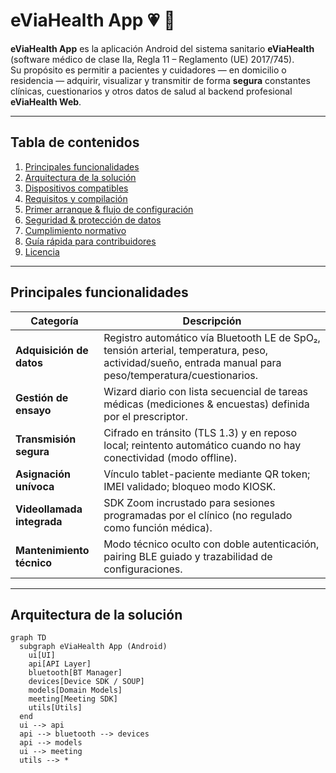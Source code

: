# eViaHealth App  :heartpulse: 📲

**eViaHealth App** es la aplicación Android del sistema sanitario **eViaHealth** (software médico de clase IIa, Regla 11 – Reglamento (UE) 2017/745).  
Su propósito es permitir a pacientes y cuidadores — en domicilio o residencia — adquirir, visualizar y transmitir de forma **segura** constantes clínicas, cuestionarios y otros datos de salud al backend profesional **eViaHealth Web**.

---

## Tabla de contenidos
1. [Principales funcionalidades](#principales-funcionalidades)
2. [Arquitectura de la solución](#arquitectura-de-la-solución)
3. [Dispositivos compatibles](#dispositivos-compatibles)
4. [Requisitos y compilación](#requisitos-y-compilación)
5. [Primer arranque & flujo de configuración](#primer-arranque--flujo-de-configuración)
6. [Seguridad & protección de datos](#seguridad--protección-de-datos)
7. [Cumplimiento normativo](#cumplimiento-normativo)
8. [Guía rápida para contribuidores](#guía-rápida-para-contribuidores)
9. [Licencia](#licencia)

---

## Principales funcionalidades

| Categoría | Descripción |
|-----------|-------------|
| **Adquisición de datos** | Registro automático vía Bluetooth LE de SpO₂, tensión arterial, temperatura, peso, actividad/sueño, entrada manual para peso/temperatura/cuestionarios. |
| **Gestión de ensayo** | Wizard diario con lista secuencial de tareas médicas (mediciones & encuestas) definida por el prescriptor. |
| **Transmisión segura** | Cifrado en tránsito (TLS 1.3) y en reposo local; reintento automático cuando no hay conectividad (modo offline). |
| **Asignación unívoca** | Vínculo tablet-paciente mediante QR token; IMEI validado; bloqueo modo KIOSK. |
| **Videollamada integrada** | SDK Zoom incrustado para sesiones programadas por el clínico (no regulado como función médica). |
| **Mantenimiento técnico** | Modo técnico oculto con doble autenticación, pairing BLE guiado y trazabilidad de configuraciones. |

---

## Arquitectura de la solución

```mermaid
graph TD
  subgraph eViaHealth App (Android)
    ui[UI]
    api[API Layer]
    bluetooth[BT Manager]
    devices[Device SDK / SOUP]
    models[Domain Models]
    meeting[Meeting SDK]
    utils[Utils]
  end
  ui --> api
  api --> bluetooth --> devices
  api --> models
  ui --> meeting
  utils --> *
